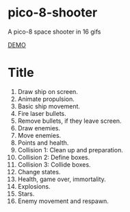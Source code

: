 # pico-8-shooter
A pico-8 space shooter in 16 gifs

[DEMO](https://ztiromoritz.github.io/pico-8-shooter/)

# Title
 01. Draw ship on screen.
 02. Animate propulsion.
 03. Basic ship movement.
 04. Fire laser bullets.
 05. Remove bullets, if they leave screen.
 06. Draw enemies.
 07. Move enemies.
 08. Points and health.
 09. Collision 1: Clean up and preparation.
 10. Collision 2: Define boxes.
 11. Collision 3: Collide boxes.
 12. Change states.   
 13. Health, game over, immortality.  
 14. Explosions.
 15. Stars.
 16. Enemy movement and respawn.
